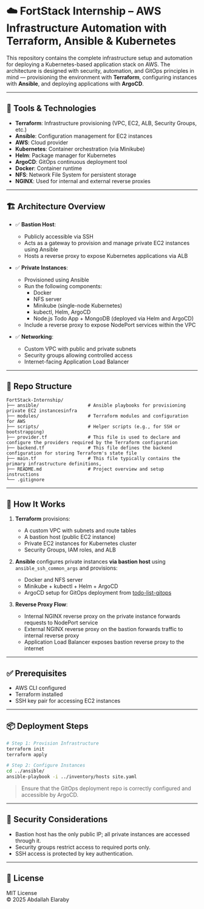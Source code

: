 # ☁️ FortStack Internship – AWS Infrastructure Automation with Terraform, Ansible & Kubernetes

This repository contains the complete infrastructure setup and automation for deploying a Kubernetes-based application stack on AWS. The architecture is designed with security, automation, and GitOps principles in mind — provisioning the environment with **Terraform**, configuring instances with **Ansible**, and deploying applications with **ArgoCD**.

---

## 🧰 Tools & Technologies

- **Terraform**: Infrastructure provisioning (VPC, EC2, ALB, Security Groups, etc.)
- **Ansible**: Configuration management for EC2 instances
- **AWS**: Cloud provider
- **Kubernetes**: Container orchestration (via Minikube)
- **Helm**: Package manager for Kubernetes
- **ArgoCD**: GitOps continuous deployment tool
- **Docker**: Container runtime
- **NFS**: Network File System for persistent storage
- **NGINX**: Used for internal and external reverse proxies

---

## 🏗️ Architecture Overview

- ✅ **Bastion Host**:
  - Publicly accessible via SSH
  - Acts as a gateway to provision and manage private EC2 instances using Ansible
  - Hosts a reverse proxy to expose Kubernetes applications via ALB

- ✅ **Private Instances**:
  - Provisioned using Ansible
  - Run the following components:
    - Docker
    - NFS server
    - Minikube (single-node Kubernetes)
    - kubectl, Helm, ArgoCD
    - Node.js Todo App + MongoDB (deployed via Helm and ArgoCD)
  - Include a reverse proxy to expose NodePort services within the VPC

- ✅ **Networking**:
  - Custom VPC with public and private subnets
  - Security groups allowing controlled access
  - Internet-facing Application Load Balancer

---

## 📂 Repo Structure

```
FortStack-Internship/
├── ansible/                  # Ansible playbooks for provisioning private EC2 instancesinfra
├── modules/                  # Terraform modules and configuration for AWS 
├── scripts/                  # Helper scripts (e.g., for SSH or bootstrapping)
├── provider.tf               # This file is used to declare and configure the providers required by the Terraform configuration
├── backend.tf                # This file defines the backend configuration for storing Terraform's state file
├── main.tf                   # This file typically contains the primary infrastructure definitions,
├── README.md                 # Project overview and setup instructions
└── .gitignore
```

---

## 🚀 How It Works

1. **Terraform** provisions:
   - A custom VPC with subnets and route tables
   - A bastion host (public EC2 instance)
   - Private EC2 instances for Kubernetes cluster
   - Security Groups, IAM roles, and ALB

2. **Ansible** configures private instances **via bastion host** using `ansible_ssh_common_args` and provisions:
   - Docker and NFS server
   - Minikube + kubectl + Helm + ArgoCD
   - ArgoCD setup for GitOps deployment from [todo-list-gitops](https://github.com/AbdallahElaraby/Todo-List-nodejs-GitOps)

3. **Reverse Proxy Flow**:
   - Internal NGINX reverse proxy on the private instance forwards requests to NodePort service
   - External NGINX reverse proxy on the bastion forwards traffic to internal reverse proxy
   - Application Load Balancer exposes bastion reverse proxy to the internet

---

## ✅ Prerequisites

- AWS CLI configured
- Terraform installed
- SSH key pair for accessing EC2 instances

---

## 📦 Deployment Steps

```bash
# Step 1: Provision Infrastructure
terraform init
terraform apply

# Step 2: Configure Instances
cd ../ansible/
ansible-playbook -i ../inventory/hosts site.yaml
```

> Ensure that the GitOps deployment repo is correctly configured and accessible by ArgoCD.

---

## 🔐 Security Considerations

- Bastion host has the only public IP; all private instances are accessed through it.
- Security groups restrict access to required ports only.
- SSH access is protected by key authentication.

---

## 📝 License

MIT License  
© 2025 Abdallah Elaraby